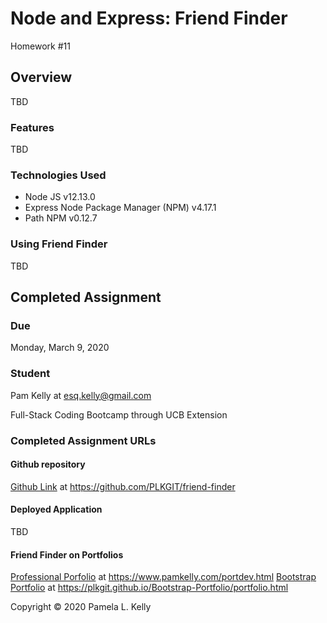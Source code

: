 # Node and Express: Friend Finder
Homework #11

## Overview
TBD

### Features
TBD

### Technologies Used
  * Node JS v12.13.0
  * Express Node Package Manager (NPM) v4.17.1
  * Path NPM v0.12.7

### Using Friend Finder
TBD


## Completed Assignment

### Due
Monday, March 9, 2020

### Student
Pam Kelly at [esq.kelly@gmail.com](mailto:esq.kelly@gmail.com)

Full-Stack Coding Bootcamp through UCB Extension

### Completed Assignment URLs
#### Github repository
[Github Link](https://github.com/PLKGIT/friend-finder) at https://github.com/PLKGIT/friend-finder
#### Deployed Application
TBD
#### Friend Finder on Portfolios
[Professional Porfolio](https://www.pamkelly.com/portdev.html) at https://www.pamkelly.com/portdev.html
[Bootstrap Portfolio](https://plkgit.github.io/Bootstrap-Portfolio/portfolio.html) at https://plkgit.github.io/Bootstrap-Portfolio/portfolio.html


Copyright &copy; 2020 Pamela L. Kelly